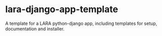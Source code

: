 # lara-django-app-template
A template for a LARA python-django app, including templates for setup, documentation and installer. 
